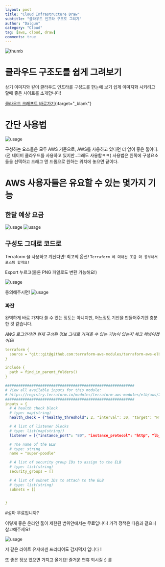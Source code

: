 ```yaml
---
layout: post
title: "Cloud Infrastructure Draw"
subtitle: "클라우드 인프라 구조도 그리기"
author: "Dalgun"
category: "Cloud"
tag: [aws, cloud, draw]
comments: true
---
```


![thumb](/assets/img/2020-05-03/architecture.png)

# 클라우드 구조도를 쉽게 그려보기

상기 이미지와 같이 클라우드 인프라를 구성도를 한눈에 보기 쉽게 이미지화 시키려고 할때 좋은 사이트를 소개합니다!

[클라우드 크래프트 바로가기](https://cloudcraft.co){:target="_blank"}


# 간단 사용법

![usage](/assets/img/2020-05-03/1.png)

구성하는 요소들은 모두 AWS 기준으로, AWS를 사용하고 있다면 더 없이 좋은 툴이다.(전 네이버 클라우드를 사용하고 있지만..그래도 사용함ㅋㅋ)
사용법은 왼쪽에 구성요소들을 선택하고 드래그 앤 드롭으로 원하는 위치에 놓으면 끝이다.

# AWS 사용자들은 유요할 수 있는 몇가지 기능

## 한달 예상 요금

![usage](/assets/img/2020-05-03/2.png)
![usage](/assets/img/2020-05-03/3.png)

## 구성도 그대로 코드로

Terraform 을 사용하고 계신다면! 최고의 옵션! `Terraform 에 대해선 조금 더 공부해서 포스팅 할게요!`

Export 누르고(물론 PNG 파일로도 변환 가능해요!)

![usage](/assets/img/2020-05-03/4.png)

동의해주시면!
![usage](/assets/img/2020-05-03/5.png)


### 짜잔

완벽하게 바로 가져다 쓸 수 있는 정도는 아니지만, 어느정도 기반을 만들어주기엔 충분한 것 같습니다. 

*AWS 로그인하면 현재 구성된 정보 그대로 가져올 수 있는 기능이 있는지 체크 해봐야겠어요!*

```yaml
terraform {
  source = "git::git@github.com:terraform-aws-modules/terraform-aws-elb.git?ref=v2.3.0"
}

include {
  path = find_in_parent_folders()
}

###########################################################
# View all available inputs for this module:
# https://registry.terraform.io/modules/terraform-aws-modules/elb/aws/2.3.0?tab=inputs
###########################################################
inputs = {
  # A health check block
  # type: map(string)
  health_check = {"healthy_threshold": 2, "interval": 30, "target": "HTTP:80/", "timeout": 5, "unhealthy_threshold": 2}

  # A list of listener blocks
  # type: list(map(string))
  listener = [{"instance_port": "80", "instance_protocol": "http", "lb_port": "80", "lb_protocol": "http"}]

  # The name of the ELB
  # type: string
  name = "super-poodle"

  # A list of security group IDs to assign to the ELB
  # type: list(string)
  security_groups = []

  # A list of subnet IDs to attach to the ELB
  # type: list(string)
  subnets = []

  
}
```
 
#설마 무료입니까?

이렇게 좋은 온라인 툴이 제한된 범위안에서는 무료입니다!
가격 정책은 다음과 같으니 참고해주세요!

![usage](/assets/img/2020-05-03/6.png)

저 같은 라이트 유저에겐 프리티어도 감지덕지 입니다 !

또 좋은 정보 있으면 가지고 올게요! 즐거운 연휴 되시길 :)
를